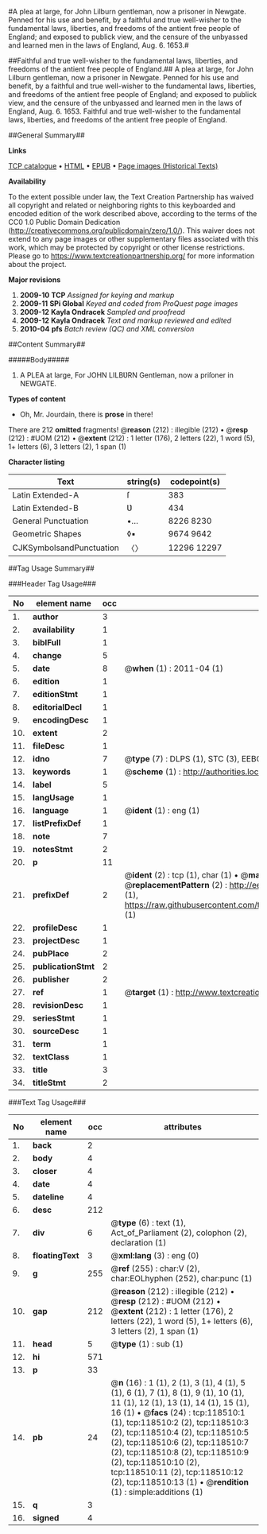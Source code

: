 #A plea at large, for John Lilburn gentleman, now a prisoner in Newgate. Penned for his use and benefit, by a faithful and true well-wisher to the fundamental laws, liberties, and freedoms of the antient free people of England; and exposed to publick view, and the censure of the unbyassed and learned men in the laws of England, Aug. 6. 1653.#

##Faithful and true well-wisher to the fundamental laws, liberties, and freedoms of the antient free people of England.##
A plea at large, for John Lilburn gentleman, now a prisoner in Newgate. Penned for his use and benefit, by a faithful and true well-wisher to the fundamental laws, liberties, and freedoms of the antient free people of England; and exposed to publick view, and the censure of the unbyassed and learned men in the laws of England, Aug. 6. 1653.
Faithful and true well-wisher to the fundamental laws, liberties, and freedoms of the antient free people of England.

##General Summary##

**Links**

[TCP catalogue](http://www.ota.ox.ac.uk/tcp/)  • 
[HTML](http://tei.it.ox.ac.uk/tcp/Texts-HTML/free/A88/A88233.html)  • 
[EPUB](http://tei.it.ox.ac.uk/tcp/Texts-EPUB/free/A88/A88233.epub) • 
[Page images (Historical Texts)](https://historicaltexts.jisc.ac.uk/eebo-99866245e)

**Availability**

To the extent possible under law, the Text Creation Partnership has waived all copyright and related or neighboring rights to this keyboarded and encoded edition of the work described above, according to the terms of the CC0 1.0 Public Domain Dedication (http://creativecommons.org/publicdomain/zero/1.0/). This waiver does not extend to any page images or other supplementary files associated with this work, which may be protected by copyright or other license restrictions. Please go to https://www.textcreationpartnership.org/ for more information about the project.

**Major revisions**

1. __2009-10__ __TCP__ *Assigned for keying and markup*
1. __2009-11__ __SPi Global__ *Keyed and coded from ProQuest page images*
1. __2009-12__ __Kayla Ondracek__ *Sampled and proofread*
1. __2009-12__ __Kayla Ondracek__ *Text and markup reviewed and edited*
1. __2010-04__ __pfs__ *Batch review (QC) and XML conversion*

##Content Summary##

#####Body#####

1. A PLEA at large, For JOHN LILBƲRN Gentleman, now a priſoner in NEWGATE.

**Types of content**

  * Oh, Mr. Jourdain, there is **prose** in there!

There are 212 **omitted** fragments! 
 @__reason__ (212) : illegible (212)  •  @__resp__ (212) : #UOM (212)  •  @__extent__ (212) : 1 letter (176), 2 letters (22), 1 word (5), 1+ letters (6), 3 letters (2), 1 span (1)

**Character listing**


|Text|string(s)|codepoint(s)|
|---|---|---|
|Latin Extended-A|ſ|383|
|Latin Extended-B|Ʋ|434|
|General Punctuation|•…|8226 8230|
|Geometric Shapes|◊▪|9674 9642|
|CJKSymbolsandPunctuation|〈〉|12296 12297|

##Tag Usage Summary##

###Header Tag Usage###

|No|element name|occ|attributes|
|---|---|---|---|
|1.|__author__|3||
|2.|__availability__|1||
|3.|__biblFull__|1||
|4.|__change__|5||
|5.|__date__|8| @__when__ (1) : 2011-04 (1)|
|6.|__edition__|1||
|7.|__editionStmt__|1||
|8.|__editorialDecl__|1||
|9.|__encodingDesc__|1||
|10.|__extent__|2||
|11.|__fileDesc__|1||
|12.|__idno__|7| @__type__ (7) : DLPS (1), STC (3), EEBO-CITATION (1), PROQUEST (1), VID (1)|
|13.|__keywords__|1| @__scheme__ (1) : http://authorities.loc.gov/ (1)|
|14.|__label__|5||
|15.|__langUsage__|1||
|16.|__language__|1| @__ident__ (1) : eng (1)|
|17.|__listPrefixDef__|1||
|18.|__note__|7||
|19.|__notesStmt__|2||
|20.|__p__|11||
|21.|__prefixDef__|2| @__ident__ (2) : tcp (1), char (1)  •  @__matchPattern__ (2) : ([0-9\-]+):([0-9IVX]+) (1), (.+) (1)  •  @__replacementPattern__ (2) : http://eebo.chadwyck.com/downloadtiff?vid=$1&page=$2 (1), https://raw.githubusercontent.com/textcreationpartnership/Texts/master/tcpchars.xml#$1 (1)|
|22.|__profileDesc__|1||
|23.|__projectDesc__|1||
|24.|__pubPlace__|2||
|25.|__publicationStmt__|2||
|26.|__publisher__|2||
|27.|__ref__|1| @__target__ (1) : http://www.textcreationpartnership.org/docs/. (1)|
|28.|__revisionDesc__|1||
|29.|__seriesStmt__|1||
|30.|__sourceDesc__|1||
|31.|__term__|1||
|32.|__textClass__|1||
|33.|__title__|3||
|34.|__titleStmt__|2||


###Text Tag Usage###

|No|element name|occ|attributes|
|---|---|---|---|
|1.|__back__|2||
|2.|__body__|4||
|3.|__closer__|4||
|4.|__date__|4||
|5.|__dateline__|4||
|6.|__desc__|212||
|7.|__div__|6| @__type__ (6) : text (1), Act_of_Parliament (2), colophon (2), declaration (1)|
|8.|__floatingText__|3| @__xml:lang__ (3) : eng (0)|
|9.|__g__|255| @__ref__ (255) : char:V (2), char:EOLhyphen (252), char:punc (1)|
|10.|__gap__|212| @__reason__ (212) : illegible (212)  •  @__resp__ (212) : #UOM (212)  •  @__extent__ (212) : 1 letter (176), 2 letters (22), 1 word (5), 1+ letters (6), 3 letters (2), 1 span (1)|
|11.|__head__|5| @__type__ (1) : sub (1)|
|12.|__hi__|571||
|13.|__p__|33||
|14.|__pb__|24| @__n__ (16) : 1 (1), 2 (1), 3 (1), 4 (1), 5 (1), 6 (1), 7 (1), 8 (1), 9 (1), 10 (1), 11 (1), 12 (1), 13 (1), 14 (1), 15 (1), 16 (1)  •  @__facs__ (24) : tcp:118510:1 (1), tcp:118510:2 (2), tcp:118510:3 (2), tcp:118510:4 (2), tcp:118510:5 (2), tcp:118510:6 (2), tcp:118510:7 (2), tcp:118510:8 (2), tcp:118510:9 (2), tcp:118510:10 (2), tcp:118510:11 (2), tcp:118510:12 (2), tcp:118510:13 (1)  •  @__rendition__ (1) : simple:additions (1)|
|15.|__q__|3||
|16.|__signed__|4||
